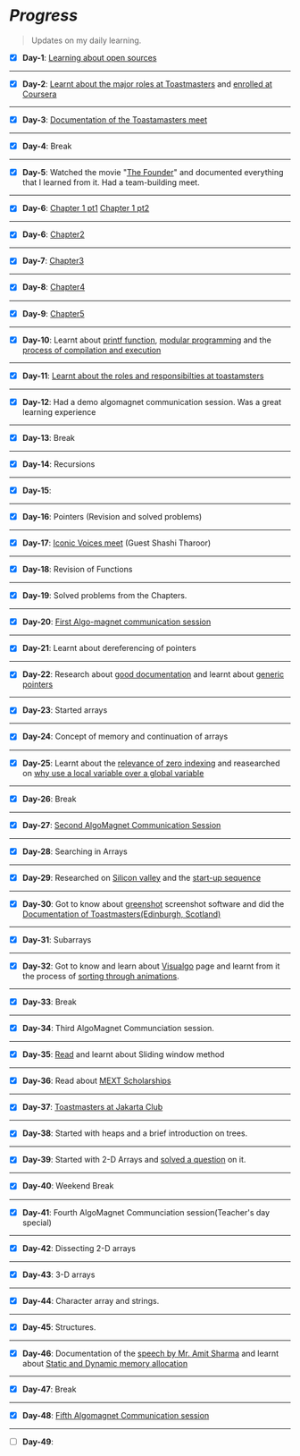 # **_Progress_** 
> Updates on my daily learning.

 
 - [x] **Day-1**: [Learning about open sources](https://github.com/Anjura/OpenSources)

-----
  - [x]   **Day-2**: [Learnt about the major roles at Toastmasters](https://franticallyspeaking.com/toastmasters-executive-committee-roles-and-responsibilities/) and [enrolled at Coursera](https://www.coursera.org/learn/learning-how-to-learn?)

---------------
 - [x]  **Day-3**: [Documentation of the Toastamasters meet](https://github.com/Anjura/ToastmastersMeet)

-------------------
 - [x] **Day-4**: Break

---------------
 - [x] **Day-5**: Watched the movie "[The Founder](https://www.youtube.com/watch?v=7zfRjW06tAA&t=1641s)" and documented everything that I learned from it. Had a team-building meet. 

--------------
 - [x] **Day-6**: [Chapter 1 pt1](https://github.com/cleanhand/phase-1-Anjura/blob/main/Let%20Us%20C/Chapter1pt1.md) 
                  [Chapter 1 pt2](https://github.com/cleanhand/phase-1-Anjura/blob/main/Let%20Us%20C/Chapter1pt2.md)   

----          
 - [x] **Day-6**: [Chapter2](https://github.com/cleanhand/phase-1-Anjura/blob/main/Let%20Us%20C/Chapter2.md)

----
 - [x] **Day-7**:  [Chapter3](https://github.com/cleanhand/phase-1-Anjura/blob/main/Let%20Us%20C/Chapter3.md)

----
 - [x] **Day-8**: [Chapter4](https://github.com/cleanhand/phase-1-Anjura/blob/main/Let%20Us%20C/Chapter4.md)

----
 - [x] **Day-9**: [Chapter5](https://github.com/cleanhand/phase-1-Anjura/blob/main/Let%20Us%20C/Chapter5.md)

-----
 - [x] **Day-10**: Learnt about [printf function](https://github.com/cleanhand/phase-1-Anjura/blob/main/Random%20topics/Defining%20printf()%20function.md), [modular programming](https://github.com/cleanhand/phase-1-Anjura/blob/main/Random%20topics/Modular%20programming.md) and the [process of compilation and execution](https://github.com/cleanhand/phase-1-Anjura/blob/main/Random%20topics/Process%20of%20compilation%20and%20execution.md)

----
 - [x] **Day-11**: [Learnt about the roles and responsibilties at toastamsters](https://franticallyspeaking.com/toastmasters-executive-committee-roles-and-responsibilities/)

-----
 - [x] **Day-12**: Had a demo algomagnet communication session. Was a great learning experience

-----
 - [x] **Day-13**: Break

----
 - [x] **Day-14**: Recursions

----
 - [x] **Day-15**: 

----
 - [x] **Day-16**: Pointers (Revision and solved problems)

----
 - [x] **Day-17**: [Iconic Voices meet](https://github.com/cleanhand/phase-1-Anjura/blob/main/Iconic%20voices%20meet.md) (Guest Shashi Tharoor)

----
 - [x] **Day-18**: Revision of Functions

----
 - [x] **Day-19**: Solved problems from the Chapters.

----
 - [x] **Day-20**: [First Algo-magnet communication session](https://github.com/cleanhand/phase-1-Anjura/blob/main/AlgoMagnet%20Communication%20sessions/First%20Session.md)

----
 - [x] **Day-21**: Learnt about dereferencing of pointers

----
 - [x] **Day-22**: Research about [good documentation](https://www.oreilly.com/content/the-eight-rules-of-good-documentation/) and learnt about [generic pointers](https://github.com/cleanhand/phase-1-Anjura/blob/main/Random%20topics/Generic%20Pointers.md)

----
 - [x] **Day-23**: Started arrays

----
 - [x] **Day-24**: Concept of memory and continuation of arrays

----
 - [x] **Day-25**: Learnt about the [relevance of zero indexing](https://github.com/cleanhand/phase-1-Anjura/blob/main/Random%20topics/Relevance%20of%20zero-indexing.md) and reasearched on [why use a local variable over a global variable](https://github.com/cleanhand/phase-1-Anjura/blob/main/Random%20topics/Why%20use%20a%20local%20variable%20over%20a%20global%20variable%3F.md)

----
 - [x] **Day-26**: Break 

----
 - [x] **Day-27**: [Second AlgoMagnet Communication Session](https://github.com/cleanhand/phase-1-Anjura/blob/main/AlgoMagnet%20Communication%20sessions/Second%20Session.md)

----
 - [x] **Day-28**: Searching in Arrays

----
 - [x] **Day-29**: Researched on [Silicon valley](https://github.com/cleanhand/phase-1-Anjura/blob/main/Random%20topics/Silicon%20Valley.md) and the [start-up sequence](https://github.com/cleanhand/phase-1-Anjura/blob/main/Random%20topics/Start-up%20Sequence.md)

----
 - [x] **Day-30**: Got to know about [greenshot](https://getgreenshot.org/) screenshot software and did the  [Documentation of Toastmasters(Edinburgh, Scotland)](https://github.com/cleanhand/phase-1-Anjura/blob/main/Toastmasters%20(Edinburgh%2C%20Scotland).md) 

----
 - [x]  **Day-31**: Subarrays 

----
 - [x] **Day-32**: Got to know and learn about [Visualgo](https://visualgo.net/en) page and learnt from it the process of [sorting through animations](https://visualgo.net/en/sorting).

----
 - [x] **Day-33**: Break 
 
 ----
 - [x] **Day-34**: Third AlgoMagnet Communciation session.  
 
 ----
  - [x] **Day-35**: [Read](https://www.geeksforgeeks.org/window-sliding-technique/) and learnt about Sliding window method

----
- [x] **Day-36**: Read about [MEXT Scholarships](https://www.in.emb-japan.go.jp/Education/japanese_government_scholarships.html)

----
 -  [x] **Day-37**: [Toastmasters at Jakarta Club](https://github.com/cleanhand/phase-1-Anjura/blob/main/AlgoMagnet%20Communication%20sessions/Toastmasters(Jakarta%20Club).md) 

----

 - [x] **Day-38**: Started with heaps and a brief introduction on trees.

----
 - [x] **Day-39**: Started with 2-D Arrays and [solved a question](https://github.com/cleanhand/phase-1-Anjura/blob/main/Problems/2DArray.md) on it.  

----
 - [x] **Day-40**: Weekend Break

----
 - [x] **Day-41**: Fourth AlgoMagnet Communciation session(Teacher's day special)

----
 - [x] **Day-42**: Dissecting 2-D arrays

----
 - [x] **Day-43**: 3-D arrays

----
 - [x] **Day-44**: Character array and strings.

----
 - [x] **Day-45**: Structures.

----
 - [x] **Day-46**: Documentation of the [speech by Mr. Amit Sharma](https://github.com/cleanhand/phase-1-Anjura/blob/main/Speech%20by%20Amit%20Sharma.md) and learnt about [Static and Dynamic memory allocation](https://github.com/cleanhand/phase-1-Anjura/blob/main/Static%20and%20dynamic%20memory%20allocation.md)

-----
 - [x] **Day-47**: Break

----
 - [x] **Day-48**: [Fifth Algomagnet Communication session](https://github.com/cleanhand/phase-1-Anjura/blob/main/AlgoMagnet%20Communication%20sessions/Fifth%20Session%20with%20Mr.Arijit%20(Director%20of%20VIS%20Global).md)

----
 - [ ] **Day-49**: 

